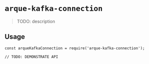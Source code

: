 # `arque-kafka-connection`

> TODO: description

## Usage

```
const arqueKafkaConnection = require('arque-kafka-connection');

// TODO: DEMONSTRATE API
```
